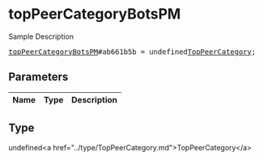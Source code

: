 # topPeerCategoryBotsPM

Sample Description

<pre>
<a href="../constructor/topPeerCategoryBotsPM.md">topPeerCategoryBotsPM</a>#ab661b5b = undefined<a href="../type/TopPeerCategory.md">TopPeerCategory</a>;
</pre>

## Parameters

| Name | Type | Description |
|------|:----:|-------------|

## Type

undefined&lt;a href=&#34;../type/TopPeerCategory.md&#34;&gt;TopPeerCategory&lt;/a&gt;
